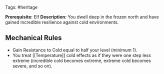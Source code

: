 Tags: #heritage

**Prerequisite:** Elf
**Description:** You dwell deep in the frozen north and have gained incredible resilience against cold environments.

## Mechanical Rules

- Gain Resistance to Cold equal to half your level (minimum 1).
- You treat [[Temperature]] cold effects  as if they were one step less extreme (incredible cold becomes extreme, extreme cold becomes severe, and so on).